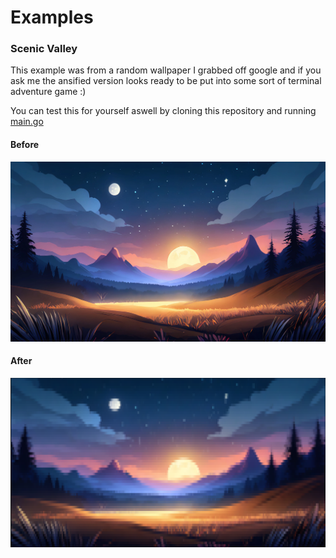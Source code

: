 # Examples

### Scenic Valley

This example was from a random wallpaper I grabbed off google and if you ask me the ansified version looks ready to be put into some sort of terminal adventure game :)

You can test this for yourself aswell by cloning this repository and running [main.go](./main.go)

#### Before

<a href="./assets/scenicValley.png">
  <img width="750" src="./assets/scenicValley.png" />
</a>

#### After

<a href="./assets/ansifiedScenicValley.png">
  <img width="750" src="./assets/ansifiedScenicValley.png" />
</a>